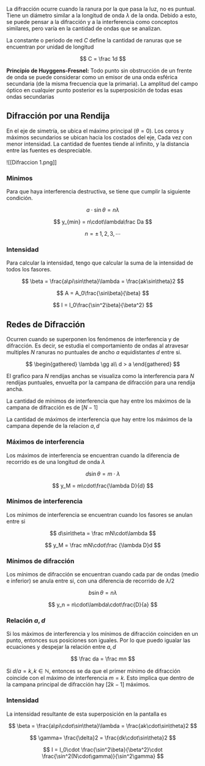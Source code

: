 La difracción ocurre cuando la ranura por la que pasa la luz, no es puntual. Tiene un diámetro similar a la longitud de onda $\lambda$ de la onda. Debido a esto, se puede pensar a la difracción y a la interferencia como conceptos similares, pero varía en la cantidad de ondas que se analizan.

La constante o periodo de red $C$ define la cantidad de ranuras que se encuentran por unidad de longitud

$$
C = \frac 1d
$$

**Principio de Huyggens-Fresnel:** Todo punto sin obstrucción de un frente de onda se puede considerar como un emisor de una onda esférica secundaria (de la misma frecuencia que la primaria). La amplitud del campo óptico en cualquier punto posterior es la superposición de todas esas ondas secundarias

## Difracción por una Rendija

En el eje de simetría, se ubica el máximo principal $(\theta = 0)$. Los ceros y máximos secundarios se ubican hacia los costados del eje, Cada vez con menor intensidad. La cantidad de fuentes tiende al infinito, y la distancia entre las fuentes es despreciable.

![[Difraccion 1.png]]

### Minimos

Para que haya interferencia destructiva, se tiene que cumplir la siguiente condición.

$$
a\cdot\sin\theta = n\lambda
$$

$$
y_{min} = n\cdot\lambda\frac Da
$$

$$
n = \pm\,1,2,3,\cdots
$$

### Intensidad

Para calcular la intensidad, tengo que calcular la suma de la intensidad de todos los fasores.

$$
\beta = \frac{a\pi\sin\theta}\lambda = \frac{ak\sin\theta}2
$$

$$
A = A_0\frac{\sin\beta}{\beta}
$$

$$
I = I_0\frac{\sin^2\beta}{\beta^2}
$$

## Redes de Difracción

Ocurren cuando se superponen los fenómenos de interferencia y de difracción. Es decir, se estudia el comportamiento de ondas al atravesar multiples $N$ ranuras no puntuales de ancho $a$ equidistantes $d$ entre si.

$$
\begin{gathered}
\lambda \gg a\\
d > a
\end{gathered}
$$

El grafico para $N$ rendijas anchas se visualiza como la interferencia para $N$ rendijas puntuales, envuelta por la campana de difracción para una rendija ancha.

La cantidad de mínimos de interferencia que hay entre los máximos de la campana de difracción es de $[N-1]$

La cantidad de máximos de interferencia que hay entre los máximos de la campana depende de la relacion $a,d$

### Máximos de interferencia

Los máximos de interferencia se encuentran cuando la diferencia de recorrido es de una longitud de onda $\lambda$

$$
d\sin\theta = m\cdot\lambda
$$

$$
y_M = m\cdot\frac{\lambda D}{d}
$$

### Mínimos de interferencia

Los mínimos de interferencia se encuentran cuando los fasores se anulan entre si

$$
d\sin\theta = \frac mN\cdot\lambda
$$

$$
y_M = \frac mN\cdot\frac {\lambda D}d
$$

### Mínimos de difracción

Los mínimos de difracción se encuentran cuando cada par de ondas (medio e inferior) se anula entre si, con una diferencia de recorrido de $\lambda/2$

$$
b\sin\theta = n\lambda
$$

$$
y_n = n\cdot\lambda\cdot\frac{D}{a}
$$

### Relación $a,d$

Si los máximos de interferencia y los mínimos de difracción coinciden en un punto, entonces sus posiciones son iguales. Por lo que puedo igualar las ecuaciones y despejar la relación entre $a,d$

$$
\frac da = \frac mn
$$

Si $d/a = k,\,k\in\mathbb{N}$, entonces se da que el primer mínimo de difracción coincide con el máximo de interferencia $m =k$. Esto implica que dentro de la campana principal de difracción hay $[2k-1]$ máximos.

### Intensidad

La intensidad resultante de esta superposición en la pantalla es

$$
\beta = \frac{a\pi\cdot\sin\theta}\lambda = \frac{ak\cdot\sin\theta}2
$$

$$
\gamma= \frac{\delta}2 =
\frac{dk\cdot\sin\theta}2
$$

$$
I = I_0\cdot
\frac{\sin^2\beta}{\beta^2}\cdot
\frac{\sin^2(N\cdot\gamma)}{\sin^2\gamma}
$$

